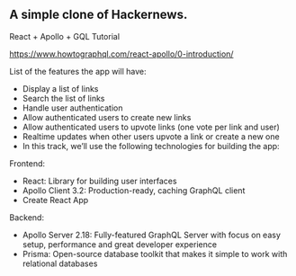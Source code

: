 ## A simple clone of Hackernews.

React + Apollo + GQL Tutorial

https://www.howtographql.com/react-apollo/0-introduction/

List of the features the app will have:

- Display a list of links
- Search the list of links
- Handle user authentication
- Allow authenticated users to create new links
- Allow authenticated users to upvote links (one vote per link and user)
- Realtime updates when other users upvote a link or create a new one
- In this track, we’ll use the following technologies for building the app:

Frontend:

- React: Library for building user interfaces
- Apollo Client 3.2: Production-ready, caching GraphQL client
- Create React App

Backend:

- Apollo Server 2.18: Fully-featured GraphQL Server with focus on easy setup, performance and great developer experience
- Prisma: Open-source database toolkit that makes it simple to work with relational databases
